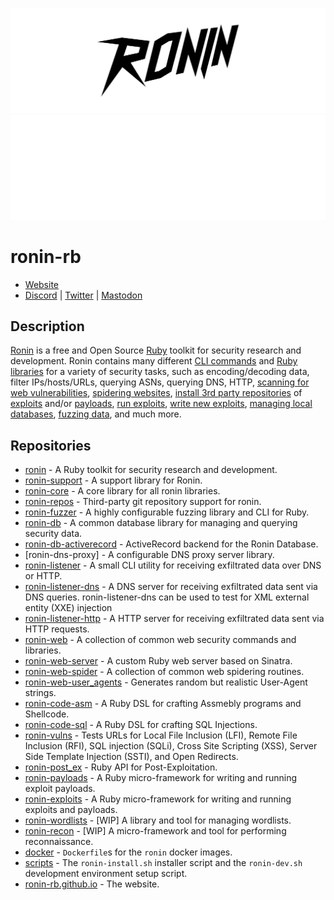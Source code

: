 ![Ronin](./profile/header.svg#gh-light-mode-only)
![Ronin](./profile/header_dark_mode.svg#gh-dark-mode-only)

# ronin-rb

* [Website](https://ronin-rb.dev/)
* [Discord](https://discord.gg/6WAb3PsVX9) |
  [Twitter](https://twitter.com/ronin_rb) |
  [Mastodon](https://infosec.exchange/@ronin_rb)

## Description

[Ronin][website] is a free and Open Source [Ruby] toolkit for security research
and development. Ronin contains many different [CLI commands](ronin-synopsis)
and [Ruby libraries][ronin-rb] for a variety of security tasks, such as
encoding/decoding data, filter IPs/hosts/URLs, querying ASNs, querying DNS,
HTTP, [scanning for web vulnerabilities][ronin-vulns-synopsis],
[spidering websites][ronin-web-spider],
[install 3rd party repositories][ronin-repos-synopsis] of
[exploits][ronin-exploits] and/or
[payloads][ronin-payloads], [run exploits][ronin-exploits-synopsis],
[write new exploits][ronin-exploits-examples],
[managing local databases][ronin-db-synopsis],
[fuzzing data][ronin-fuzzer], and much more.

## Repositories

* [ronin] - A Ruby toolkit for security research and development.
* [ronin-support] - A support library for Ronin.
* [ronin-core] - A core library for all ronin libraries.
* [ronin-repos] - Third-party git repository support for ronin.
* [ronin-fuzzer] - A highly configurable fuzzing library and CLI for Ruby.
* [ronin-db] - A common database library for managing and querying security
  data.
* [ronin-db-activerecord] - ActiveRecord backend for the Ronin Database.
* [ronin-dns-proxy] - A configurable DNS proxy server library.
* [ronin-listener] - A small CLI utility for receiving exfiltrated data over
  DNS or HTTP.
* [ronin-listener-dns] - A DNS server for receiving exfiltrated data sent via
  DNS queries. ronin-listener-dns can be used to test for XML external entity
  (XXE) injection
* [ronin-listener-http] - A HTTP server for receiving exfiltrated data sent via
  HTTP requests.
* [ronin-web] - A collection of common web security commands and libraries.
* [ronin-web-server] - A custom Ruby web server based on Sinatra.
* [ronin-web-spider] - A collection of common web spidering routines.
* [ronin-web-user_agents] - Generates random but realistic User-Agent strings.
* [ronin-code-asm] - A Ruby DSL for crafting Assmebly programs and Shellcode.
* [ronin-code-sql] - A Ruby DSL for crafting SQL Injections.
* [ronin-vulns] - Tests URLs for Local File Inclusion (LFI),
  Remote File Inclusion (RFI), SQL injection (SQLi), Cross Site Scripting (XSS),
  Server Side Template Injection (SSTI), and Open Redirects.
* [ronin-post_ex] - Ruby API for Post-Exploitation.
* [ronin-payloads] - A Ruby micro-framework for writing and running exploit
  payloads.
* [ronin-exploits] - A Ruby micro-framework for writing and running exploits
  and payloads.
* [ronin-wordlists] - [WIP] A library and tool for managing wordlists.
* [ronin-recon] - [WIP] A micro-framework and tool for performing
  reconnaissance.
* [docker] - `Dockerfile`s for the `ronin` docker images.
* [scripts] - The `ronin-install.sh` installer script and the `ronin-dev.sh`
  development environment setup script.
* [ronin-rb.github.io] - The website.

[Ruby]: https://www.ruby-lang.org
[website]: https://ronin-rb.dev/
[ronin-rb]: https://github.com/ronin-rb/
[ronin]: https://github.com/ronin-rb/ronin#readme
[ronin-synopsis]: https://github.com/ronin-rb/ronin#synopsis
[ronin-support]: https://github.com/ronin-rb/ronin-support#readme
[ronin-repos]: https://github.com/ronin-rb/ronin-repos#readme
[ronin-repos-synopsis]: https://github.com/ronin-rb/ronin-repos#synopsis
[ronin-core]: https://github.com/ronin-rb/ronin-core#readme
[ronin-db]: https://github.com/ronin-rb/ronin-db#readme
[ronin-db-synopsis]: https://github.com/ronin-rb/ronin-db#synopsis
[ronin-db-activerecord]: https://github.com/ronin-rb/ronin-db-activerecord#readme
[ronin-dns]: https://github.com/ronin-rb/ronin-dns#readme
[ronin-dns-synopsis]: https://github.com/ronin-rb/ronin-dns#synopsis
[ronin-dns-examples]: https://github.com/ronin-rb/ronin-dns#examples
[ronin-fuzzer]: https://github.com/ronin-rb/ronin-fuzzer#readme
[ronin-listener]: https://github.com/ronin-rb/ronin-listener#readme
[ronin-listener-synopsis]: https://github.com/ronin-rb/ronin-listener#synopsis
[ronin-listener-dns]: https://github.com/ronin-rb/ronin-listener-dns#readme
[ronin-listener-dns-examples]: https://github.com/ronin-rb/ronin-listener-dns#examples
[ronin-listener-http]: https://github.com/ronin-rb/ronin-listener-http#readme
[ronin-listener-http-examples]: https://github.com/ronin-rb/ronin-listener-http#examples
[ronin-web]: https://github.com/ronin-rb/ronin-web#readme
[ronin-web-server]: https://github.com/ronin-rb/ronin-web-server#readme
[ronin-web-spider]: https://github.com/ronin-rb/ronin-web-spider#readme
[ronin-web-user_agents]: https://github.com/ronin-rb/ronin-web-user_agents#readme
[ronin-code-asm]: https://github.com/ronin-rb/ronin-code-asm#readme
[ronin-code-sql]: https://github.com/ronin-rb/ronin-code-sql#readme
[ronin-vulns]: https://github.com/ronin-rb/ronin-vulns#readme
[ronin-vulns-synopsis]: https://github.com/ronin-rb/ronin-vulns#synopsis
[ronin-post_ex]: https://github.com/ronin-rb/ronin-post_ex#readme
[ronin-payloads]: https://github.com/ronin-rb/ronin-payloads#readme
[ronin-exploits]: https://github.com/ronin-rb/ronin-exploits#readme
[ronin-exploits-synopsis]: https://github.com/ronin-rb/ronin-exploits#synopsis
[ronin-exploits-examples]: https://github.com/ronin-rb/ronin-exploits#examples
[ronin-wordlists]: https://github.com/ronin-rb/ronin-wordlists#readme
[ronin-wordlists-synopsis]: https://github.com/ronin-rb/ronin-wordlists#synopsis
[ronin-wordlists-examples]: https://github.com/ronin-rb/ronin-wordlists#examples
[ronin-recon]: https://github.com/ronin-rb/ronin-recon#readme
[ronin-recon-synopsis]: https://github.com/ronin-rb/ronin-recon#synopsis
[ronin-recon-examples]: https://github.com/ronin-rb/ronin-recon#examples
[docker]: https://github.com/ronin-rb/docker#readme
[scripts]: https://github.com/ronin-rb/scripts#readme
[ronin-rb.github.io]: https://github.com/ronin-rb/ronin-rb.github.io
